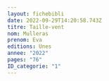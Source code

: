 ```yaml
---
layout: fichebibli
date: 2022-09-29T14:20:58.743Z
titre: Taille-vent
nom: Mulleras
prenom: Eva
editions: Unes
annee: "2022"
pages: "76"
ID_categorie: "1"
---
```

